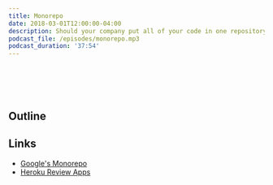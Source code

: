 ```yaml
---
title: Monorepo
date: 2018-03-01T12:00:00-04:00
description: Should your company put all of your code in one repository? What are the advantages and disadvantages of one vs. many source code repositories?
podcast_file: /episodes/monorepo.mp3
podcast_duration: '37:54'
---
```


# &nbsp;

## Outline



## Links

* [Google's Monorepo](https://cacm.acm.org/magazines/2016/7/204032-why-google-stores-billions-of-lines-of-code-in-a-single-repository/fulltext)
* [Heroku Review Apps](https://devcenter.heroku.com/articles/github-integration-review-apps)
